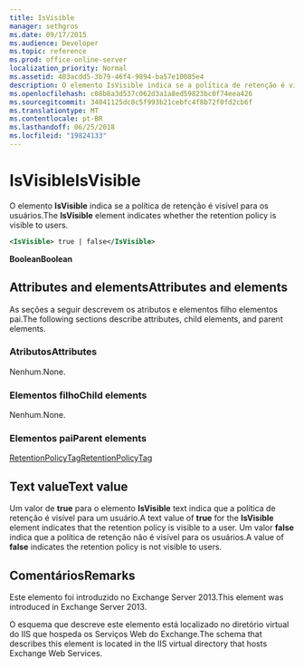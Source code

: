 ```yaml
---
title: IsVisible
manager: sethgros
ms.date: 09/17/2015
ms.audience: Developer
ms.topic: reference
ms.prod: office-online-server
localization_priority: Normal
ms.assetid: 403acdd5-3b79-46f4-9894-ba57e10085e4
description: O elemento IsVisible indica se a política de retenção é visível para os usuários.
ms.openlocfilehash: c08b8a3d537c062d3a1a8ed59823bc0f74eea426
ms.sourcegitcommit: 34041125dc8c5f993b21cebfc4f8b72f0fd2cb6f
ms.translationtype: MT
ms.contentlocale: pt-BR
ms.lasthandoff: 06/25/2018
ms.locfileid: "19824133"
---
```

# <a name="isvisible"></a><span data-ttu-id="5bd8e-103">IsVisible</span><span class="sxs-lookup"><span data-stu-id="5bd8e-103">IsVisible</span></span>

<span data-ttu-id="5bd8e-104">O elemento **IsVisible** indica se a política de retenção é visível para os usuários.</span><span class="sxs-lookup"><span data-stu-id="5bd8e-104">The **IsVisible** element indicates whether the retention policy is visible to users.</span></span> 
  
```XML
<IsVisible> true | false</IsVisible>
```

 <span data-ttu-id="5bd8e-105">**Boolean**</span><span class="sxs-lookup"><span data-stu-id="5bd8e-105">**Boolean**</span></span>
## <a name="attributes-and-elements"></a><span data-ttu-id="5bd8e-106">Attributes and elements</span><span class="sxs-lookup"><span data-stu-id="5bd8e-106">Attributes and elements</span></span>

<span data-ttu-id="5bd8e-107">As seções a seguir descrevem os atributos e elementos filho elementos pai.</span><span class="sxs-lookup"><span data-stu-id="5bd8e-107">The following sections describe attributes, child elements, and parent elements.</span></span>
  
### <a name="attributes"></a><span data-ttu-id="5bd8e-108">Atributos</span><span class="sxs-lookup"><span data-stu-id="5bd8e-108">Attributes</span></span>

<span data-ttu-id="5bd8e-109">Nenhum.</span><span class="sxs-lookup"><span data-stu-id="5bd8e-109">None.</span></span>
  
### <a name="child-elements"></a><span data-ttu-id="5bd8e-110">Elementos filho</span><span class="sxs-lookup"><span data-stu-id="5bd8e-110">Child elements</span></span>

<span data-ttu-id="5bd8e-111">Nenhum.</span><span class="sxs-lookup"><span data-stu-id="5bd8e-111">None.</span></span>
  
### <a name="parent-elements"></a><span data-ttu-id="5bd8e-112">Elementos pai</span><span class="sxs-lookup"><span data-stu-id="5bd8e-112">Parent elements</span></span>

[<span data-ttu-id="5bd8e-113">RetentionPolicyTag</span><span class="sxs-lookup"><span data-stu-id="5bd8e-113">RetentionPolicyTag</span></span>](retentionpolicytag.md)
  
## <a name="text-value"></a><span data-ttu-id="5bd8e-114">Text value</span><span class="sxs-lookup"><span data-stu-id="5bd8e-114">Text value</span></span>

<span data-ttu-id="5bd8e-115">Um valor de **true** para o elemento **IsVisible** text indica que a política de retenção é visível para um usuário.</span><span class="sxs-lookup"><span data-stu-id="5bd8e-115">A text value of **true** for the **IsVisible** element indicates that the retention policy is visible to a user.</span></span> <span data-ttu-id="5bd8e-116">Um valor **false** indica que a política de retenção não é visível para os usuários.</span><span class="sxs-lookup"><span data-stu-id="5bd8e-116">A value of **false** indicates the retention policy is not visible to users.</span></span> 
  
## <a name="remarks"></a><span data-ttu-id="5bd8e-117">Comentários</span><span class="sxs-lookup"><span data-stu-id="5bd8e-117">Remarks</span></span>

<span data-ttu-id="5bd8e-118">Este elemento foi introduzido no Exchange Server 2013.</span><span class="sxs-lookup"><span data-stu-id="5bd8e-118">This element was introduced in Exchange Server 2013.</span></span>
  
<span data-ttu-id="5bd8e-119">O esquema que descreve este elemento está localizado no diretório virtual do IIS que hospeda os Serviços Web do Exchange.</span><span class="sxs-lookup"><span data-stu-id="5bd8e-119">The schema that describes this element is located in the IIS virtual directory that hosts Exchange Web Services.</span></span>
  

